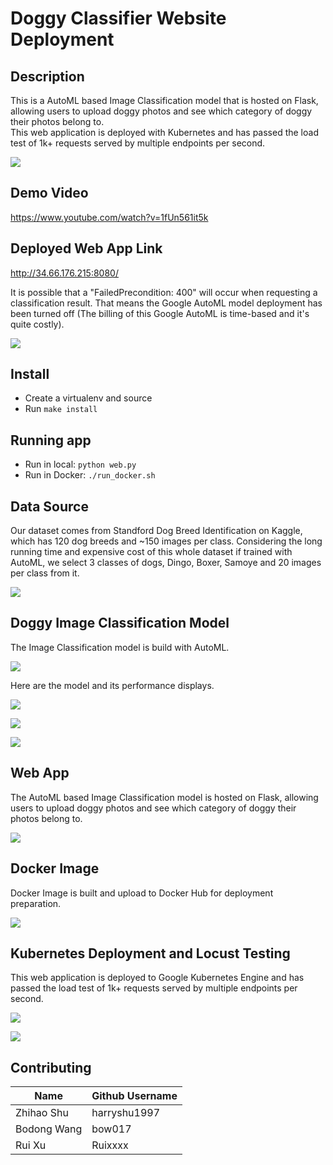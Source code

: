# Doggy Classifier Website Deployment


## Description
This is a AutoML based Image Classification model that is hosted on Flask, allowing users to upload doggy photos and see which category of doggy their photos belong to. <br>
This web application is deployed with Kubernetes and has passed the load test of 1k+ requests served by multiple endpoints per second.

![](https://github.com/harryshu1997/CloudComputing_Final/blob/main/screenshot/workflow.png)

## Demo Video
https://www.youtube.com/watch?v=1fUn561it5k

## Deployed Web App Link
http://34.66.176.215:8080/

It is possible that a "FailedPrecondition: 400" will occur when requesting a classification result. That means the Google AutoML model deployment has been turned off (The billing of this Google AutoML is time-based and it's quite costly).

![](https://github.com/harryshu1997/CloudComputing_Final/blob/main/screenshot/webpage.png)

## Install
* Create a virtualenv and source
* Run `make install`

## Running app
* Run in local: `python web.py`
* Run in Docker: `./run_docker.sh`

## Data Source
Our dataset comes from Standford Dog Breed Identification on Kaggle, which has 120 dog breeds and ~150 images per class. Considering the long running time and expensive cost of this whole dataset if trained with AutoML, we select 3 classes of dogs, Dingo, Boxer, Samoye and 20 images per class from it.

![](https://github.com/harryshu1997/CloudComputing_Final/blob/main/screenshot/kaggle.png)

## Doggy Image Classification Model
The Image Classification model is build with AutoML.

![](https://github.com/harryshu1997/CloudComputing_Final/blob/main/screenshot/AutoML.png)

Here are the model and its performance displays.

![](https://github.com/harryshu1997/CloudComputing_Final/blob/main/screenshot/model.jpg)

![](https://github.com/harryshu1997/CloudComputing_Final/blob/main/screenshot/precision.jpg)

![](https://github.com/harryshu1997/CloudComputing_Final/blob/main/screenshot/confusionMatrix.jpg)

## Web App
The AutoML based Image Classification model is hosted on Flask, allowing users to upload doggy photos and see which category of doggy their photos belong to.

![](https://github.com/harryshu1997/CloudComputing_Final/blob/main/screenshot/webpage.png)

## Docker Image
Docker Image is built and upload to Docker Hub for deployment preparation.

![](https://github.com/harryshu1997/CloudComputing_Final/blob/main/screenshot/Docker.png)

## Kubernetes Deployment and Locust Testing
This web application is deployed to Google Kubernetes Engine and has passed the load test of 1k+ requests served by multiple endpoints per second.

![](https://github.com/harryshu1997/CloudComputing_Final/blob/main/screenshot/GKE.jpg)

![](https://github.com/harryshu1997/CloudComputing_Final/blob/main/screenshot/Locust.jpg)

## Contributing

|Name|Github Username|
|---------|----------|
|Zhihao Shu|harryshu1997|
|Bodong Wang|bow017|
|Rui Xu|Ruixxxx|




